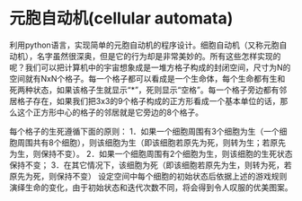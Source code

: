 # 元胞自动机(cellular automata)

利用python语言，实现简单的元胞自动机的程序设计。细胞自动机（又称元胞自动机），名字虽然很深奥，但是它的行为却是非常美妙的。所有这些怎样实现的呢？我们可以把计算机中的宇宙想象成是一堆方格子构成的封闭空间，尺寸为N的空间就有NxN个格子。每一个格子都可以看成是一个生命体，每个生命都有生和死两种状态，如果该格子生就显示“*”，死则显示“空格”。每一个格子旁边都有邻居格子存在，如果我们把3x3的9个格子构成的正方形看成一个基本单位的话，那么这个正方形中心的格子的邻居就是它旁边的8个格子。

每个格子的生死遵循下面的原则：
1．如果一个细胞周围有3个细胞为生（一个细胞周围共有8个细胞），则该细胞为生（即该细胞若原先为死，则转为生；若原先为生，则保持不变）。
2．如果一个细胞周围有2个细胞为生，则该细胞的生死状态保持不变；
3．在其它情况下，该细胞为死（即该细胞若原先为生，则转为死，若原先为死，则保持不变）
设定空间中每个细胞的初始状态后依据上述的游戏规则演绎生命的变化，由于初始状态和迭代次数不同，将会得到令人叹服的优美图案。